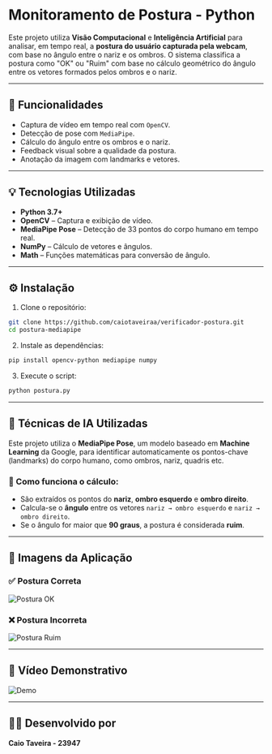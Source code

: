 
# Monitoramento de Postura - Python

Este projeto utiliza **Visão Computacional** e **Inteligência Artificial** para analisar, em tempo real, a **postura do usuário capturada pela webcam**, com base no ângulo entre o nariz e os ombros. O sistema classifica a postura como "OK" ou "Ruim" com base no cálculo geométrico do ângulo entre os vetores formados pelos ombros e o nariz.

---

## 📌 Funcionalidades

- Captura de vídeo em tempo real com `OpenCV`.
- Detecção de pose com `MediaPipe`.
- Cálculo do ângulo entre os ombros e o nariz.
- Feedback visual sobre a qualidade da postura.
- Anotação da imagem com landmarks e vetores.

---

## 💡 Tecnologias Utilizadas

- **Python 3.7+**
- **OpenCV** – Captura e exibição de vídeo.
- **MediaPipe Pose** – Detecção de 33 pontos do corpo humano em tempo real.
- **NumPy** – Cálculo de vetores e ângulos.
- **Math** – Funções matemáticas para conversão de ângulo.

---

## ⚙️ Instalação

1. Clone o repositório:

```bash
git clone https://github.com/caiotaveiraa/verificador-postura.git
cd postura-mediapipe
```

2. Instale as dependências:

```bash
pip install opencv-python mediapipe numpy
```

3. Execute o script:

```bash
python postura.py
```

---

## 🧠 Técnicas de IA Utilizadas

Este projeto utiliza o **MediaPipe Pose**, um modelo baseado em **Machine Learning** da Google, para identificar automaticamente os pontos-chave (landmarks) do corpo humano, como ombros, nariz, quadris etc.

### 🧮 Como funciona o cálculo:

- São extraídos os pontos do **nariz**, **ombro esquerdo** e **ombro direito**.
- Calcula-se o **ângulo** entre os vetores `nariz → ombro esquerdo` e `nariz → ombro direito`.
- Se o ângulo for maior que **90 graus**, a postura é considerada **ruim**.

---

## 📸 Imagens da Aplicação

### ✅ Postura Correta
![Postura OK](imagens/postura_ok.png)

### ❌ Postura Incorreta
![Postura Ruim](imagens/postura_ruim.png)

---

## 🎥 Vídeo Demonstrativo
![Demo](imagens/jokenpo.gif)

---

## 👨‍🎓 Desenvolvido por

**Caio Taveira - 23947**
